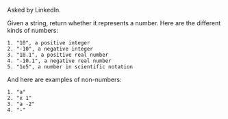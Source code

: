 Asked by LinkedIn.

Given a string, return whether it represents a number. Here are the different kinds of numbers:
```
1. "10", a positive integer
2. "-10", a negative integer
3. "10.1", a positive real number
4. "-10.1", a negative real number
5. "1e5", a number in scientific notation
```
And here are examples of non-numbers:
```
1. "a"
2. "x 1"
3. "a -2"
4. "-"
```
